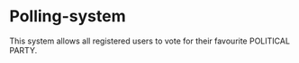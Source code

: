 # Polling-system
This system allows all registered users to vote for their favourite POLITICAL PARTY.
